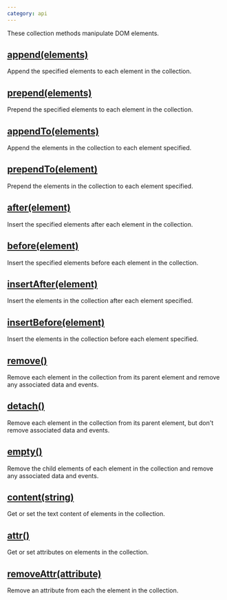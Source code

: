 ```yaml
---
category: api
---
```


These collection methods manipulate DOM elements.


## [append(elements)](/api/append/)

Append the specified elements to each element in the collection.


## [prepend(elements)](/api/prepend/)

Prepend the specified elements to each element in the collection.


## [appendTo(elements)](/api/appendTo/)

Append the elements in the collection to each element specified.


## [prependTo(element)](/api/prependTo/)

Prepend the elements in the collection to each element specified.


## [after(element)](/api/after/)

Insert the specified elements after each element in the collection.


## [before(element)](/api/before/)

Insert the specified elements before each element in the collection.


## [insertAfter(element)](/api/insertAfter/)

Insert the elements in the collection after each element specified.


## [insertBefore(element)](/api/insertBefore/)

Insert the elements in the collection before each element specified.


## [remove()](/api/remove/)

Remove each element in the collection from its parent element and remove any associated data and events.


## [detach()](/api/detach/)

Remove each element in the collection from its parent element, but don't remove associated data and events.


## [empty()](/api/empty/)

Remove the child elements of each element in the collection and remove any associated data and events.


## [content(string)](/api/content/)

Get or set the text content of elements in the collection.


## [attr()](/api/attr/)

Get or set attributes on elements in the collection.


## [removeAttr(attribute)](/api/removeAttr/)

Remove an attribute from each the element in the collection.
